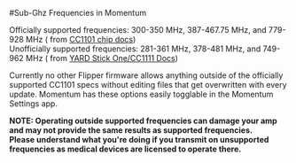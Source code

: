 #Sub-Ghz Frequencies in Momentum

Officially supported frequencies: 300-350 MHz, 387-467.75 MHz, and 779-928 MHz (
from [CC1101 chip docs](https://www.ti.com/product/CC1101))<br>
Unofficially supported frequencies: 281-361 MHz, 378-481 MHz, and 749-962 MHz (
from [YARD Stick One/CC1111 Docs](https://greatscottgadgets.com/yardstickone/))

Currently no other Flipper firmware allows anything outside of the officially supported CC1101 specs without editing
files that get overwritten with every update.
Momentum has these options easily togglable in the Momentum Settings app.

**NOTE: Operating outside supported frequencies can damage your amp and may not provide the same results as supported
frequencies.<br>
Please understand what you're doing if you transmit on unsupported frequencies as medical devices are licensed to
operate there.**
